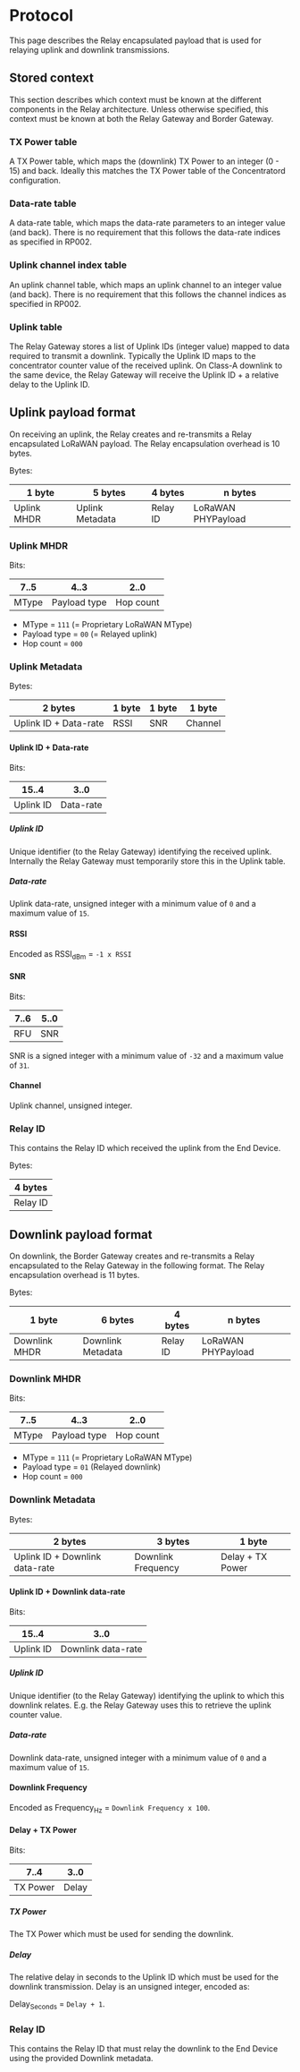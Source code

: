 # Protocol

This page describes the Relay encapsulated payload that is used for relaying
uplink and downlink transmissions.

<!-- toc -->

## Stored context

This section describes which context must be known at the different components
in the Relay architecture. Unless otherwise specified, this context must be
known at both the Relay Gateway and Border Gateway.

### TX Power table

A TX Power table, which maps the (downlink) TX Power to an integer (0 - 15)
and back. Ideally this matches the TX Power table of the Concentratord
configuration.

### Data-rate table

A data-rate table, which maps the data-rate parameters to an integer value
(and back). There is no requirement that this follows the data-rate indices
as specified in RP002.

### Uplink channel index table

An uplink channel table, which maps an uplink channel to an integer value
(and back). There is no requirement that this follows the channel indices as
specified in RP002.

### Uplink table

The Relay Gateway stores a list of Uplink IDs (integer value) mapped to data
required to transmit a downlink. Typically the Uplink ID maps to the
concentrator counter value of the received uplink. On Class-A downlink to the
same device, the Relay Gateway will receive the Uplink ID + a relative delay
to the Uplink ID.

## Uplink payload format

On receiving an uplink, the Relay creates and re-transmits a Relay encapsulated
LoRaWAN payload. The Relay encapsulation overhead is 10 bytes.

Bytes:

| 1 byte      | 5 bytes         | 4 bytes  | n bytes            |
| ----------- | --------------- | -------- | ------------------ |
| Uplink MHDR | Uplink Metadata | Relay ID | LoRaWAN PHYPayload |


### Uplink MHDR

Bits:

| 7..5  | 4..3         | 2..0      |
| ----- | -------------| --------- |
| MType | Payload type | Hop count |

* MType = `111` (= Proprietary LoRaWAN MType)
* Payload type = `00` (= Relayed uplink)
* Hop count = `000`

### Uplink Metadata

Bytes:

| 2 bytes               | 1 byte | 1 byte | 1 byte  |
| --------------------- | ------ | ------ | ------- |
| Uplink ID + Data-rate | RSSI   | SNR    | Channel |

#### Uplink ID + Data-rate

Bits:

| 15..4     | 3..0      |
| --------- | --------- |
| Uplink ID | Data-rate |

##### Uplink ID

Unique identifier (to the Relay Gateway) identifying the received uplink.
Internally the Relay Gateway must temporarily store this in the Uplink table.

##### Data-rate

Uplink data-rate, unsigned integer with a minimum value of `0` and a maximum
value of `15`.

#### RSSI

Encoded as RSSI<sub>dBm</sub> = `-1 x RSSI`

#### SNR

Bits:

| 7..6 | 5..0 |
| ---- | ---- |
| RFU  | SNR  |

SNR is a signed integer with a minimum value of `-32` and a maximum value of
`31`.

#### Channel

Uplink channel, unsigned integer.

### Relay ID

This contains the Relay ID which received the uplink from the End Device.

Bytes:

| 4 bytes  |
| -------- |
| Relay ID |


## Downlink payload format

On downlink, the Border Gateway creates and re-transmits a Relay encapsulated
to the Relay Gateway in the following format. The Relay encapsulation overhead
is 11 bytes.

Bytes:

| 1 byte        | 6 bytes           | 4 bytes  | n bytes            |
| ------------- | ----------------- | -------- | ------------------ |
| Downlink MHDR | Downlink Metadata | Relay ID | LoRaWAN PHYPayload |

### Downlink MHDR

Bits:

| 7..5  | 4..3         | 2..0      |
| ----- | -------------| --------- |
| MType | Payload type | Hop count |

* MType = `111` (= Proprietary LoRaWAN MType)
* Payload type = `01` (Relayed downlink)
* Hop count = `000`

### Downlink Metadata

Bytes:

| 2 bytes                        | 3 bytes            | 1 byte           |
| ------------------------------ | ------------------ | ---------------- |
| Uplink ID + Downlink data-rate | Downlink Frequency | Delay + TX Power |

#### Uplink ID + Downlink data-rate

Bits:

| 15..4     | 3..0               |
| --------- | ------------------ |
| Uplink ID | Downlink data-rate |

##### Uplink ID

Unique identifier (to the Relay Gateway) identifying the uplink to which this
downlink relates. E.g. the Relay Gateway uses this to retrieve the uplink
counter value.

##### Data-rate

Downlink data-rate, unsigned integer with a minimum value of `0` and a maximum
value of `15`.

#### Downlink Frequency

Encoded as Frequency<sub>Hz</sub> = `Downlink Frequency x 100`.

#### Delay + TX Power

Bits:

| 7..4     | 3..0  |
| -------- | ----- |
| TX Power | Delay |

##### TX Power

The TX Power which must be used for sending the downlink.

##### Delay

The relative delay in seconds to the Uplink ID which must be used
for the downlink transmission. Delay is an unsigned integer, encoded as:

Delay<sub>Seconds</sub> = `Delay + 1`.

### Relay ID

This contains the Relay ID that must relay the downlink to the
End Device using the provided Downlink metadata.
